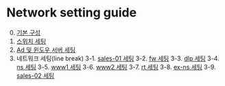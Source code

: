 # Network setting guide
0. [기본 구성](default-setting.md)
1. [스위치 세팅](switch-setting.md)
2. [Ad 및 윈도우 서버 세팅](window-server-setting.md)
3. 네트워크 세팅(line break)
3-1. [sales-01 세팅](sales-01.md)
3-2. [fw 세팅](fw.md)
3-3. [dlp 세팅](dlp.md)
3-4. [ns 세팅](ns.md)
3-5. [www1 세팅](www1.md)
3-6. [www2 세팅](www2.md)
3-7. [rt 세팅](rt.md)
3-8. [ex-ns 세팅](ex-ns.md)
3-9. [sales-02 세팅](sales-02.md)

